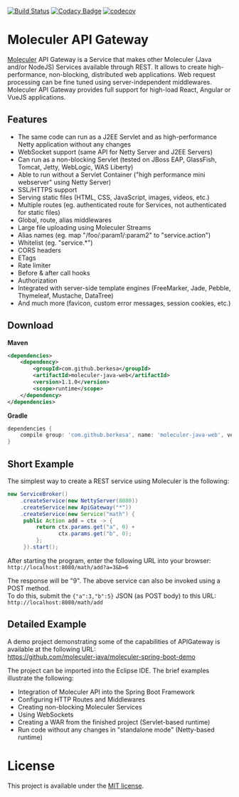 [![Build Status](https://travis-ci.org/moleculer-java/moleculer-java-web.svg?branch=master)](https://travis-ci.org/moleculer-java/moleculer-java-web)
[![Codacy Badge](https://api.codacy.com/project/badge/Grade/409fc5fe713e46d5bce3fa7c7452931a)](https://www.codacy.com/app/berkesa/moleculer-java-web?utm_source=github.com&amp;utm_medium=referral&amp;utm_content=moleculer-java/moleculer-java-web&amp;utm_campaign=Badge_Grade)
[![codecov](https://codecov.io/gh/moleculer-java/moleculer-java-web/branch/master/graph/badge.svg)](https://codecov.io/gh/moleculer-java/moleculer-java-web)

# Moleculer API Gateway

[Moleculer](https://github.com/berkesa/moleculer-java) API Gateway is a Service that makes other Moleculer (Java and/or NodeJS) Services available through REST. It allows to create high-performance, non-blocking, distributed web applications. Web request processing can be fine tuned using server-independent middlewares. Moleculer API Gateway provides full support for high-load React, Angular or VueJS applications.

## Features

- The same code can run as a J2EE Servlet and as high-performance Netty application without any changes
- WebSocket support (same API for Netty Server and J2EE Servers)
- Can run as a non-blocking Servlet (tested on JBoss EAP, GlassFish, Tomcat, Jetty, WebLogic, WAS Liberty)
- Able to run without a Servlet Container ("high performance mini webserver" using Netty Server)
- SSL/HTTPS support
- Serving static files (HTML, CSS, JavaScript, images, videos, etc.)
- Multiple routes (eg. authenticated route for Services, not authenticated for static files)
- Global, route, alias middlewares
- Large file uploading using Moleculer Streams
- Alias names (eg. map "/foo/:param1/:param2" to "service.action")
- Whitelist (eg. "service.*")
- CORS headers
- ETags
- Rate limiter
- Before & after call hooks
- Authorization
- Integrated with server-side template engines (FreeMarker, Jade, Pebble, Thymeleaf, Mustache, DataTree)
- And much more (favicon, custom error messages, session cookies, etc.)

## Download

**Maven**

```xml
<dependencies>
	<dependency>
		<groupId>com.github.berkesa</groupId>
		<artifactId>moleculer-java-web</artifactId>
		<version>1.1.0</version>
		<scope>runtime</scope>
	</dependency>
</dependencies>
```

**Gradle**

```gradle
dependencies {
	compile group: 'com.github.berkesa', name: 'moleculer-java-web', version: '1.1.0' 
}
```

## Short Example

The simplest way to create a REST service using Moleculer is the following:

```java
new ServiceBroker()
    .createService(new NettyServer(8080))
    .createService(new ApiGateway("*"))
    .createService(new Service("math") {
     public Action add = ctx -> {
         return ctx.params.get("a", 0) +
                ctx.params.get("b", 0);
         };
     }).start();
```
After starting the program, enter the following URL into your browser:  
`http://localhost:8080/math/add?a=3&b=6`

The response will be "9". The above service can also be invoked using a POST method.  
To do this, submit the `{"a":3,"b":5}` JSON (as POST body) to this URL:  
`http://localhost:8080/math/add`

## Detailed Example

A demo project demonstrating some of the capabilities of APIGateway is available at the following URL:  
https://github.com/moleculer-java/moleculer-spring-boot-demo

The project can be imported into the Eclipse IDE. The brief examples illustrate the following:

- Integration of Moleculer API into the Spring Boot Framework
- Configuring HTTP Routes and Middlewares
- Creating non-blocking Moleculer Services
- Using WebSockets
- Creating a WAR from the finished project (Servlet-based runtime)
- Run code without any changes in "standalone mode" (Netty-based runtime)

# License
This project is available under the [MIT license](https://tldrlegal.com/license/mit-license).
